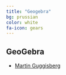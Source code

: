 ```yaml
---
title: "Geogebra"
bg: prussian
color: white
fa-icon: gears
---
```


## GeoGebra

- [Martin Guggisberg](https://tube.geogebra.org/mgje)
